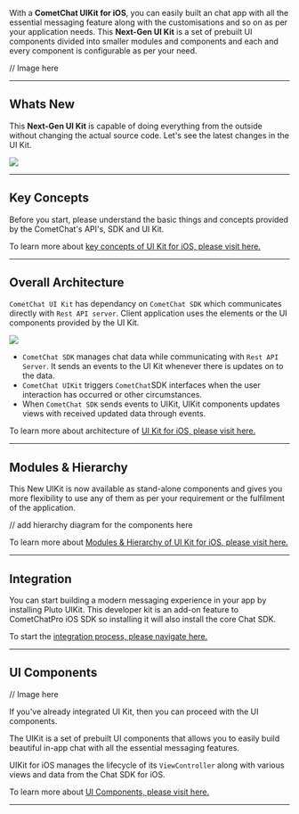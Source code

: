With a **CometChat UIKit for iOS**, you can easily built an chat app with all the essential messaging feature along with the customisations and so on as per your application needs. This **Next-Gen UI Kit** is a set of prebuilt UI components divided into smaller modules and components and each and every component is configurable as per your need. 

// Image here

---

## Whats New

This **Next-Gen UI Kit** is capable of doing everything from the outside without changing the actual source code. Let's see the latest changes in the UI Kit. 

![](https://uploads.developerhub.io/prod/x9W8/6q3sv9k6l3wk391jxuapemr0931wxfq4ii5zqp5wv81ro0a0cj9uaooe7lgbiyrb.png)

---

## Key Concepts

Before you start, please understand the basic things and concepts provided by the CometChat's API's, SDK and UI Kit. 

To learn more about [key concepts of UI Kit for iOS, please visit here.](https://app.developerhub.io/cometchat-documentation/v3/swift-chat-ui-kit/key-concepts)

---

## Overall Architecture

`CometChat UI Kit` has dependancy on `CometChat SDK` which communicates directly with `Rest API server`. Client application uses the elements or the UI components provided by the UI Kit.

![](https://uploads.developerhub.io/prod/x9W8/p227gwaquwvg6toyeynkjxx5uj11rzk91yljxa7k7x5ptpk59llzwdj7k5kpjydg.png)

- `CometChat SDK` manages chat data while communicating with `Rest API Server`. It sends an events to the UI Kit whenever there is updates on to the data.
- `CometChat UIKit` triggers `CometChat`SDK  interfaces when the user interaction has occurred or other circumstances.
- When `CometChat SDK`  sends events to UIKit, UIKit components updates views with received updated data through events.

To learn more about architecture of [UI Kit for iOS, please visit here.](https://app.developerhub.io/cometchat-documentation/v3/swift-chat-ui-kit/architecture)

---

## Modules & Hierarchy

This New UIKit is now available as stand-alone components and gives you more flexibility to use any of them as per your requirement or the fulfilment of the application.

// add hierarchy diagram for the components here

To learn more about [Modules & Hierarchy of UI Kit for iOS, please visit here.](https://app.developerhub.io/cometchat-documentation/v3/swift-chat-ui-kit/modules---hierarchy)

---

## Integration

You can start building a modern messaging experience in your app by installing Pluto UIKit. This developer kit is an add-on feature to CometChatPro iOS SDK so installing it will also install the core Chat SDK.

To start the [integration process, please navigate here.](https://app.developerhub.io/cometchat-documentation/v3/swift-chat-ui-kit/integration)

---

## UI Components

// Image here

If you've already integrated UI Kit, then you can proceed with the UI components.

The UIKit is a set of prebuilt UI components that allows you to easily build beautiful in-app chat with all the essential messaging features.

UIKit for iOS manages the lifecycle of its `ViewController` along with various views and data from the Chat SDK for iOS. 

To learn more about [UI Components, please visit here.](https://app.developerhub.io/cometchat-documentation/v3/swift-chat-ui-kit/pluto-ui-components)

---